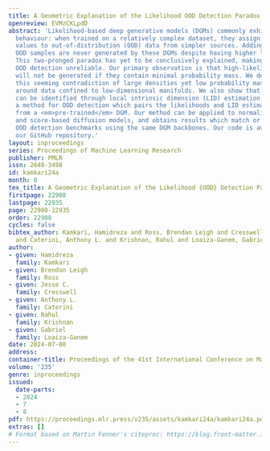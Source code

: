 ```yaml
---
title: A Geometric Explanation of the Likelihood OOD Detection Paradox
openreview: EVMzCKLpdD
abstract: 'Likelihood-based deep generative models (DGMs) commonly exhibit a puzzling
  behaviour: when trained on a relatively complex dataset, they assign higher likelihood
  values to out-of-distribution (OOD) data from simpler sources. Adding to the mystery,
  OOD samples are never generated by these DGMs despite having higher likelihoods.
  This two-pronged paradox has yet to be conclusively explained, making likelihood-based
  OOD detection unreliable. Our primary observation is that high-likelihood regions
  will not be generated if they contain minimal probability mass. We demonstrate how
  this seeming contradiction of large densities yet low probability mass can occur
  around data confined to low-dimensional manifolds. We also show that this scenario
  can be identified through local intrinsic dimension (LID) estimation, and propose
  a method for OOD detection which pairs the likelihoods and LID estimates obtained
  from a <em>pre-trained</em> DGM. Our method can be applied to normalizing flows
  and score-based diffusion models, and obtains results which match or surpass state-of-the-art
  OOD detection benchmarks using the same DGM backbones. Our code is available at
  our GitHub repository.'
layout: inproceedings
series: Proceedings of Machine Learning Research
publisher: PMLR
issn: 2640-3498
id: kamkari24a
month: 0
tex_title: A Geometric Explanation of the Likelihood {OOD} Detection Paradox
firstpage: 22908
lastpage: 22935
page: 22908-22935
order: 22908
cycles: false
bibtex_author: Kamkari, Hamidreza and Ross, Brendan Leigh and Cresswell, Jesse C.
  and Caterini, Anthony L. and Krishnan, Rahul and Loaiza-Ganem, Gabriel
author:
- given: Hamidreza
  family: Kamkari
- given: Brendan Leigh
  family: Ross
- given: Jesse C.
  family: Cresswell
- given: Anthony L.
  family: Caterini
- given: Rahul
  family: Krishnan
- given: Gabriel
  family: Loaiza-Ganem
date: 2024-07-08
address:
container-title: Proceedings of the 41st International Conference on Machine Learning
volume: '235'
genre: inproceedings
issued:
  date-parts:
  - 2024
  - 7
  - 8
pdf: https://proceedings.mlr.press/v235/assets/kamkari24a/kamkari24a.pdf
extras: []
# Format based on Martin Fenner's citeproc: https://blog.front-matter.io/posts/citeproc-yaml-for-bibliographies/
---
```

